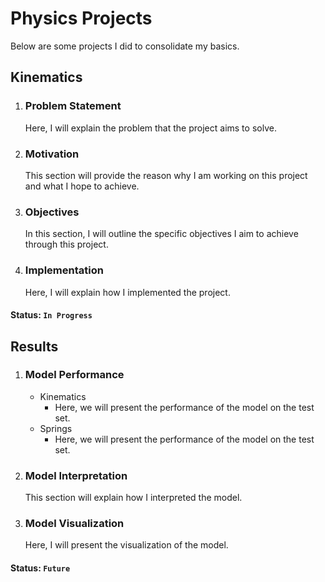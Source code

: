 # Physics Projects

Below are some projects I did to consolidate my basics.

## Kinematics
  1. ### Problem Statement
     Here, I will explain the problem that the project aims to solve.

  2. ### Motivation
     This section will provide the reason why I am working on this project and what I hope to achieve.

  3. ### Objectives
     In this section, I will outline the specific objectives I aim to achieve through this project.

  4. ### Implementation
     Here, I will explain how I implemented the project.

#### Status: `In Progress`

## Results

   1. ### Model Performance
      - Kinematics
          * Here, we will present the performance of the model on the test set.
      - Springs
          * Here, we will present the performance of the model on the test set.

   2. ### Model Interpretation
         This section will explain how I interpreted the model.

   3. ### Model Visualization
       Here, I will present the visualization of the model.

#### Status: `Future`
